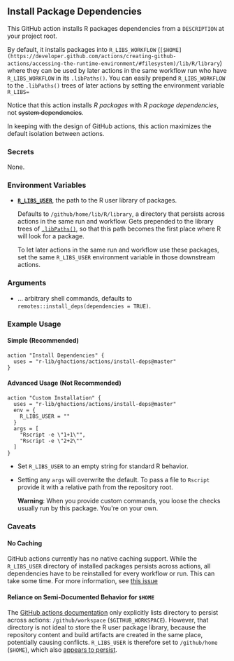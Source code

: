 ## Install Package Dependencies

This GitHub action installs R packages dependencies from a `DESCRIPTION` at your project root.

By default, it installs packages into `R_LIBS_WORKFLOW` (`[$HOME](https://developer.github.com/actions/creating-github-actions/accessing-the-runtime-environment/#filesystem)/lib/R/library`) where they can be used by later actions in the same workflow run who have `R_LIBS_WORKFLOW` in its `.libPaths()`.
You can easily prepend `R_LIBS_WORKFLOW` to the `.libPaths()` trees of later actions by setting the environment variable `R_LIBS=`

Notice that this action installs *R packages* with *R package dependencies*, not ~~system dependencies~~.

In keeping with the design of GitHub actions, this action maximizes the default isolation between actions.


### Secrets

None.


### Environment Variables

- [**`R_LIBS_USER`**](https://stat.ethz.ch/R-manual/R-devel/library/base/html/libPaths.html), the path to the R user library of packages.
    
    Defaults to `/github/home/lib/R/library`, a directory that persists across actions in the same run and workflow.
    Gets prepended to the library trees of [`.libPaths()`](https://stat.ethz.ch/R-manual/R-devel/library/base/html/libPaths.html), so that this path becomes the first place where R will look for a package.
    
    To let later actions in the same run and workflow use these packages, set the same `R_LIBS_USER` environment variable in those downstream actions.


### Arguments

- ... arbitrary shell commands, defaults to `remotes::install_deps(dependencies = TRUE)`.


### Example Usage

#### Simple (Recommended)

```
action "Install Dependencies" {
  uses = "r-lib/ghactions/actions/install-deps@master"
}
```

#### Advanced Usage (Not Recommended)

```
action "Custom Installation" {
  uses = "r-lib/ghactions/actions/install-deps@master"
  env = {
    R_LIBS_USER = ""
  }
  args = [
    "Rscript -e \"1+1\"",
    "Rscript -e \"2+2\""
  ]
}
```

- Set `R_LIBS_USER` to an empty string for standard R behavior.
- Setting any `args` will overwrite the default.
    To pass a file to `Rscript` provide it with a relative path from the repository root.
    
    **Warning**: When you provide custom commands, you loose the checks usually run by this package. 
    You're on your own.


### Caveats

#### No Caching

GitHub actions currently has no native caching support.
While the `R_LIBS_USER` directory of installed packages persists across actions, all dependencies have to be reinstalled for every workflow or run.
This can take some time.
For more information, see [this issue]()


#### Reliance on Semi-Documented Behavior for `$HOME`

The [GitHub actions documentation](https://developer.github.com/actions/creating-github-actions/accessing-the-runtime-environment/#filesystem) only explicitly lists directory to persist across actions: `/github/workspace` (`$GITHUB_WORKSPACE`).
However, that directory is not ideal to store the R user package library, because the repository content and build artifacts are created in the same place, potentially causing conflicts.
`R_LIBS_USER` is therefore set to `/github/home` (`$HOME`), which also [appears to persist](https://github.com/maxheld83/persistent-home).
